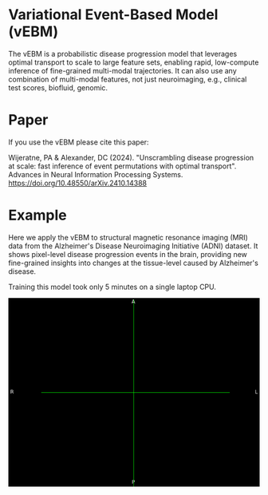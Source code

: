 # Variational Event-Based Model (vEBM)
The vEBM is a probabilistic disease progression model that leverages optimal transport to scale to large feature sets, enabling rapid, low-compute inference of fine-grained multi-modal trajectories. It can also use any combination of multi-modal features, not just neuroimaging, e.g., clinical test scores, biofluid, genomic.

# Paper

If you use the vEBM please cite this paper:

Wijeratne, PA & Alexander, DC (2024). "Unscrambling disease progression at scale: fast inference of event permutations with optimal transport". Advances in Neural Information Processing Systems. <https://doi.org/10.48550/arXiv.2410.14388>

# Example

Here we apply the vEBM to structural magnetic resonance imaging (MRI) data from the Alzheimer's Disease Neuroimaging Initiative (ADNI) dataset. It shows pixel-level disease progression events in the brain, providing new fine-grained insights into changes at the tissue-level caused by Alzheimer's disease. 

Training this model took only 5 minutes on a single laptop CPU.

![](https://github.com/pawij/vebm/blob/main/adni_vebm.gif)
